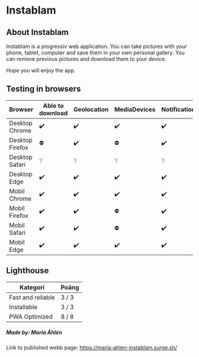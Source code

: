 # Instablam

## About Instablam
Instablam is a progressiv web application.
You can take pictures with your phone, tablet, computer and save them in your own personal gallery. 
You can remove previous pictures and download them to your device. 

Hope you will enjoy the app. 



## Testing in browsers
|Browser      |Able to download |Geolocation |MediaDevices |Notification |Offline |
|----------------|--------|--------|-|-|-|
|Desktop Chrome  |✔️|✔️|✔️|✔️|❔|
|Desktop Firefox |⛔|✔️|⛔|✔️|❔|
|Desktop Safari  |❔|❔|❔|❔|❔|❔|
|Desktop Edge    |✔️|✔️|✔️|✔️|❔|
|Mobil Chrome    |✔️|✔️|✔️|✔️|❔|
|Mobil   Firefox |✔️|✔️|⛔|✔️|❔|
|Mobil   Safari  |✔️|✔️|⛔|✔️|❔|
|Mobil   Edge    |✔️|✔️|✔️|✔️|❔|



## Lighthouse
|Kategori |Poäng |
|-|-|
|Fast and reliable | 3 / 3 |
|Installable | 3 / 3 |
|PWA Optimized | 8 / 8 |



##### Made by: Maria Åhlén
Link to published webb page: https://maria-ahlen-instablam.surge.sh/
